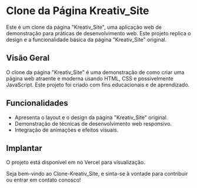 # Clone da Página Kreativ_Site

Este é um clone da página "Kreativ_Site", uma aplicação web de demonstração para práticas de desenvolvimento web. Este projeto replica o design e a funcionalidade básica da página "Kreativ_Site" original.

## Visão Geral

O clone da página "Kreativ_Site" é uma demonstração de como criar uma página web atraente e moderna usando HTML, CSS e possivelmente JavaScript. Este projeto foi criado com fins educacionais e de aprendizado.

## Funcionalidades

- Apresenta o layout e o design da página "Kreativ_Site" original.
- Demonstração de técnicas de desenvolvimento web responsivo.
- Integração de animações e efeitos visuais.

## Implantar
O projeto está disponível em  no Vercel para visualização.

Seja bem-vindo ao Clone-Kreativ_Site, e sinta-se à vontade para contribuir ou entrar em contato conosco!
